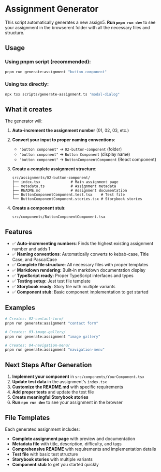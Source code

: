 # Assignment Generator

This script automatically generates a new assign5. **Run `pnpm run dev`** to see your assignment in the browserent folder with all the necessary files and structure.

## Usage

### Using pnpm script (recommended):
```bash
pnpm run generate:assignment "button-component"
```

### Using tsx directly:
```bash
npx tsx scripts/generate-assignment.ts "modal-dialog"
```

## What it creates

The generator will:

1. **Auto-increment the assignment number** (01, 02, 03, etc.)
2. **Convert your input to proper naming conventions**:
   - `"button component"` → `02-button-component` (folder)
   - `"button component"` → `Button Component` (display name)
   - `"button component"` → `ButtonComponentComponent` (React component)

3. **Create a complete assignment structure**:
   ```
   src/assignments/02-button-component/
   ├── index.tsx              # Main assignment page
   ├── metadata.ts            # Assignment metadata
   ├── README.md              # Assignment documentation
   ├── ButtonComponentComponent.test.tsx    # Test file
   └── ButtonComponentComponent.stories.tsx # Storybook stories
   ```

4. **Create a component stub**:
   ```
   src/components/ButtonComponentComponent.tsx
   ```

## Features

- ✅ **Auto-incrementing numbers**: Finds the highest existing assignment number and adds 1
- ✅ **Naming conventions**: Automatically converts to kebab-case, Title Case, and PascalCase
- ✅ **Complete file structure**: All necessary files with proper templates
- ✅ **Markdown rendering**: Built-in markdown documentation display
- ✅ **TypeScript ready**: Proper TypeScript interfaces and types
- ✅ **Testing setup**: Jest test file template
- ✅ **Storybook ready**: Story file with multiple variants
- ✅ **Component stub**: Basic component implementation to get started

## Examples

```bash
# Creates: 02-contact-form/
pnpm run generate:assignment "contact form"

# Creates: 03-image-gallery/
pnpm run generate:assignment "image gallery"

# Creates: 04-navigation-menu/
pnpm run generate:assignment "navigation-menu"
```

## Next Steps After Generation

1. **Implement your component** in `src/components/YourComponent.tsx`
2. **Update test data** in the assignment's `index.tsx`
3. **Customize the README.md** with specific requirements
4. **Add proper tests** and update the test file
5. **Create meaningful Storybook stories**
6. **Run `npm run dev`** to see your assignment in the browser

## File Templates

Each generated assignment includes:

- **Complete assignment page** with preview and documentation
- **Metadata file** with title, description, difficulty, and tags
- **Comprehensive README** with requirements and implementation details
- **Test file** with basic test structure
- **Storybook stories** with multiple variants
- **Component stub** to get you started quickly
